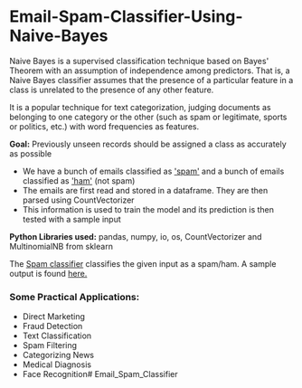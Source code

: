 # Email-Spam-Classifier-Using-Naive-Bayes

Naive Bayes is a supervised classification technique based on Bayes' Theorem with an assumption of independence among predictors. That is, a Naive Bayes classifier assumes that the presence of a particular feature in a class is unrelated to the presence of any other feature.

It is a popular technique for text categorization, judging documents as belonging to one category or the other (such as spam or legitimate, sports or politics, etc.) with word frequencies as features.

**Goal:** Previously unseen records should be assigned a class as accurately as possible

* We have a bunch of emails classified as ['spam'](https://github.com/Surya-Murali/Email-Spam-Classifier-Using-Naive-Bayes/tree/master/emails/spam)
and a bunch of emails classified as ['ham'](https://github.com/Surya-Murali/Email-Spam-Classifier-Using-Naive-Bayes/tree/master/emails/ham)
(not spam)
* The emails are first read and stored in a dataframe. They are then parsed using CountVectorizer
* This information is used to train the model and its prediction is then tested with a sample input

**Python Libraries used:** pandas, numpy, io, os, CountVectorizer and MultinomialNB from sklearn

The [Spam classifier](https://github.com/Surya-Murali/Email-Spam-Classifier-Using-Naive-Bayes/blob/master/SpamClassifier.py) classifies the given input as a spam/ham. A sample output is found [here.](https://github.com/Surya-Murali/Email-Spam-Classifier-Using-Naive-Bayes/blob/master/SpamClassifierOutput.txt)

### Some Practical Applications:
* Direct Marketing
* Fraud Detection
* Text Classification
* Spam Filtering
* Categorizing News
* Medical Diagnosis
* Face Recognition# Email_Spam_Classifier
